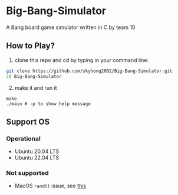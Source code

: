# Big-Bang-Simulator
A Bang board game simulator written in C by team 10

## How to Play?

1. clone this repo and cd by typing in your command line:

```sh
git clone https://github.com/skyhong2002/Big-Bang-Simulator.git
cd Big-Bang-Simulator
```

2. make it and run it 

```
make
./main # -p to show help message
```


## Support OS

### Operational

- Ubuntu 20.04 LTS
- Ubuntu 22.04 LTS

### Not supported

- MacOS
`rand()` issue, see [this](https://stackoverflow.com/questions/64680033/rand-behaves-differently-between-macos-and-linux)
